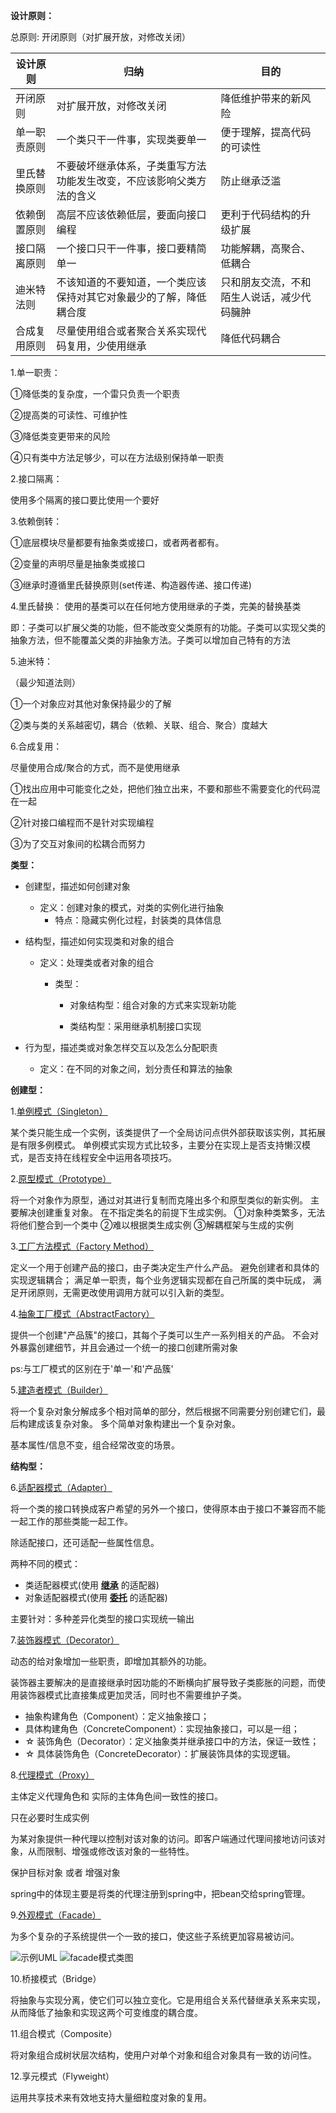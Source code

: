 **设计原则：**

总原则: 开闭原则（对扩展开放，对修改关闭）

| 设计原则     | 归纳                                                         | 目的                                       |
| ------------ | ------------------------------------------------------------ | ------------------------------------------ |
| 开闭原则     | 对扩展开放，对修改关闭                                       | 降低维护带来的新风险                       |
| 单一职责原则 | 一个类只干一件事，实现类要单一                               | 便于理解，提高代码的可读性                 |
| 里氏替换原则 | 不要破坏继承体系，子类重写方法功能发生改变，不应该影响父类方法的含义 | 防止继承泛滥                               |
| 依赖倒置原则 | 高层不应该依赖低层，要面向接口编程                           | 更利于代码结构的升级扩展                   |
| 接口隔离原则 | 一个接口只干一件事，接口要精简单一                           | 功能解耦，高聚合、低耦合                   |
| 迪米特法则   | 不该知道的不要知道，一个类应该保持对其它对象最少的了解，降低耦合度 | 只和朋友交流，不和陌生人说话，减少代码臃肿 |
| 合成复用原则 | 尽量使用组合或者聚合关系实现代码复用，少使用继承             | 降低代码耦合                               |

1.单一职责：

①降低类的复杂度，一个雷只负责一个职责

②提高类的可读性、可维护性

③降低类变更带来的风险

④只有类中方法足够少，可以在方法级别保持单一职责

2.接口隔离：

使用多个隔离的接口要比使用一个要好

3.依赖倒转：

①底层模块尽量都要有抽象类或接口，或者两者都有。

②变量的声明尽量是抽象类或接口

③继承时遵循里氏替换原则(set传递、构造器传递、接口传递)

4.里氏替换：
使用的基类可以在任何地方使用继承的子类，完美的替换基类

即：子类可以扩展父类的功能，但不能改变父类原有的功能。子类可以实现父类的抽象方法，但不能覆盖父类的非抽象方法。子类可以增加自己特有的方法

5.迪米特：

（最少知道法则）

①一个对象应对其他对象保持最少的了解

②类与类的关系越密切，耦合（依赖、关联、组合、聚合）度越大

6.合成复用：

尽量使用合成/聚合的方式，而不是使用继承

①找出应用中可能变化之处，把他们独立出来，不要和那些不需要变化的代码混在一起

②针对接口编程而不是针对实现编程

③为了交互对象间的松耦合而努力

**类型：**

- 创建型，描述如何创建对象

  - 定义：创建对象的模式，对类的实例化进行抽象
      - 特点：隐藏实例化过程，封装类的具体信息

- 结构型，描述如何实现类和对象的组合

  - 定义：处理类或者对象的组合

      - 类型：

        - 对象结构型：组合对象的方式来实现新功能
              
        - 类结构型：采用继承机制接口实现

- 行为型，描述类或对象怎样交互以及怎么分配职责

  - 定义：在不同的对象之间，划分责任和算法的抽象

**创建型：**

1.[单例模式（Singleton）](src/main/java/com/leo/creational/singleton)

某个类只能生成一个实例，该类提供了一个全局访问点供外部获取该实例，其拓展是有限多例模式。
单例模式实现方式比较多，主要分在实现上是否支持懒汉模式，是否支持在线程安全中运用各项技巧。

2.[原型模式（Prototype）](src/main/java/com/leo/creational/prototype)

将一个对象作为原型，通过对其进行复制而克隆出多个和原型类似的新实例。
主要解决创建重复对象。
在不指定类名的前提下生成实例。
①对象种类繁多，无法将他们整合到一个类中
②难以根据类生成实例
③解耦框架与生成的实例

3.[工厂方法模式（Factory Method）](src/main/java/com/leo/creational/factory)

定义一个用于创建产品的接口，由子类决定生产什么产品。
避免创建者和具体的实现逻辑耦合；
满足单一职责，每个业务逻辑实现都在自己所属的类中玩成，
满足开闭原则，无需更改使用调用方就可以引入新的类型。

4.[抽象工厂模式（AbstractFactory）](src/main/java/com/leo/creational/abstractFactory)

提供一个创建"产品簇"的接口，其每个子类可以生产一系列相关的产品。
不会对外暴露创建细节，并且会通过一个统一的接口创建所需对象

ps:与工厂模式的区别在于'单一'和'产品簇'

5.[建造者模式（Builder）](src/main/java/com/leo/creational/builder)

将一个复杂对象分解成多个相对简单的部分，然后根据不同需要分别创建它们，最后构建成该复杂对象。
多个简单对象构建出一个复杂对象。

基本属性/信息不变，组合经常改变的场景。

**结构型：**

6.[适配器模式（Adapter）](src/main/java/com/leo/structural/adapter)

将一个类的接口转换成客户希望的另外一个接口，使得原本由于接口不兼容而不能一起工作的那些类能一起工作。

除适配接口，还可适配一些属性信息。

两种不同的模式：
+ 类适配器模式(使用 <u>**继承**</u> 的适配器)
+ 对象适配器模式(使用 <u>**委托**</u> 的适配器)

主要针对：多种差异化类型的接口实现统一输出

7.[装饰器模式（Decorator）](src/main/java/com/leo/structural/decorator)

动态的给对象增加一些职责，即增加其额外的功能。

装饰器主要解决的是直接继承时因功能的不断横向扩展导致子类膨胀的问题，而使用装饰器模式比直接集成更加灵活，同时也不需要维护子类。

+ 抽象构建角色（Component）：定义抽象接口；
+ 具体构建角色（ConcreteComponent）：实现抽象接口，可以是一组；
+ ☆ 装饰角色（Decorator）：定义抽象类并继承接口中的方法，保证一致性；
+ ☆ 具体装饰角色（ConcreteDecorator）：扩展装饰具体的实现逻辑。

8.[代理模式（Proxy）](src/main/java/com/leo/structural/proxy)

主体定义代理角色和 实际的主体角色间一致性的接口。

只在必要时生成实例

为某对象提供一种代理以控制对该对象的访问。即客户端通过代理间接地访问该对象，从而限制、增强或修改该对象的一些特性。

保护目标对象 或者 增强对象

spring中的体现主要是将类的代理注册到spring中，把bean交给spring管理。

9.[外观模式（Facade）](src/main/java/com/leo/structural/facade)

为多个复杂的子系统提供一个一致的接口，使这些子系统更加容易被访问。

![示例UML](E:\leoWorkSpace\design_pattern\src\main\java\com\leo\structural\facade\facade1.png)
![facade模式类图](E:\leoWorkSpace\design_pattern\src\main\java\com\leo\structural\facade\facade2.png)

10.桥接模式（Bridge）

将抽象与实现分离，使它们可以独立变化。它是用组合关系代替继承关系来实现，从而降低了抽象和实现这两个可变维度的耦合度。

11.组合模式（Composite）

将对象组合成树状层次结构，使用户对单个对象和组合对象具有一致的访问性。

12.享元模式（Flyweight）

运用共享技术来有效地支持大量细粒度对象的复用。
